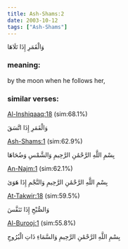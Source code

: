 ```yaml
---
title: Ash-Shams:2
date: 2003-10-12
tags: ["Ash-Shams"]
---
```

وَالْقَمَرِ إِذَا تَلَاهَا
### meaning: 
by the moon when he follows her,
### similar verses: 

[Al-Inshiqaaq:18](/84/18) (sim:68.1%)

وَالْقَمَرِ إِذَا اتَّسَقَ

[Ash-Shams:1](/91/1) (sim:62.9%)

بِسْمِ اللَّهِ الرَّحْمَٰنِ الرَّحِيمِ وَالشَّمْسِ وَضُحَاهَا

[An-Najm:1](/53/1) (sim:62.1%)

بِسْمِ اللَّهِ الرَّحْمَٰنِ الرَّحِيمِ وَالنَّجْمِ إِذَا هَوَىٰ

[At-Takwir:18](/81/18) (sim:59.5%)

وَالصُّبْحِ إِذَا تَنَفَّسَ

[Al-Burooj:1](/85/1) (sim:55.8%)

بِسْمِ اللَّهِ الرَّحْمَٰنِ الرَّحِيمِ وَالسَّمَاءِ ذَاتِ الْبُرُوجِ
